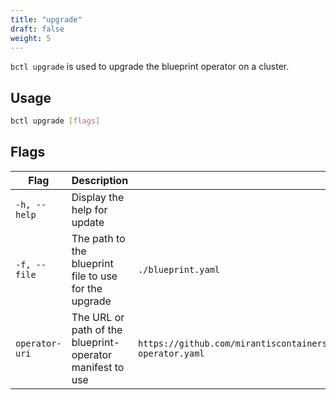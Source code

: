 ```yaml
---
title: "upgrade"
draft: false
weight: 5
---
```


`bctl upgrade` is used to upgrade the blueprint operator on a cluster.

## Usage

```bash
bctl upgrade [flags]
```

## Flags

| Flag | Description | Default |
| ---- | ----------- | ------- |
| `-h, --help` | Display the help for update |
| `-f, --file` | The path to the blueprint file to use for the upgrade | `./blueprint.yaml` |
| `operator-uri` | The URL or path of the blueprint-operator manifest to use | `https://github.com/mirantiscontainers/blueprint/releases/latest/download/blueprint-operator.yaml` |
